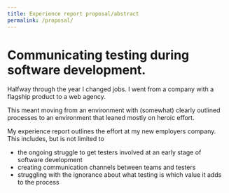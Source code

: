 ```yaml
---
title: Experience report proposal/abstract
permalink: /proposal/
---
```


# Communicating testing during software development.

Halfway through the year I changed jobs. I went from a company with a flagship product to a web agency.

This meant moving from an environment with (somewhat) clearly outlined processes to an environment that leaned mostly on heroic effort.

My experience report outlines the effort at my new employers company.
This includes, but is not limited to

- the ongoing struggle to get testers involved at an early stage of software development
- creating communication channels between teams and testers
- struggling with the ignorance about what testing is which value it adds to the process

